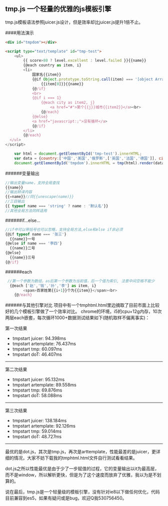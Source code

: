 ## tmp.js 一个轻量的优雅的js模板引擎
tmp.js模板语法参照juicer.js设计，但是效率却比juicer.js提升1倍不止。

####用法演示
```html
<div id="tmpdom"></div>

<script type="text/template" id="tmp-test">
	<ul>
		{{ score>80 ? level.excellent : level.failed }}{{name}}
		{@each country as item, i}
		<li>
			国家名{{item}}
			{@if Object.prototype.toString.call(item) === '[object Array]'}
				{{item[0]}}{{name}}
			{@/if}
			<br>
			{@if i === 1}
				{@each city as item2, j}
					<a href="#">第个{{j}}城市{{item2}}</a><br>
				{@/each}
			{@else}
			<a href="javascript:;">没有循环</a>
			{@/if}
		</li>
		{@/each}
  </ul>
</script>
```

```javascript
	var html = document.getElementById('tmp-test').innerHTML;
	var data = {country:['中国','美国','俄罗斯',['英国','法国','德国']], city: ["164","203"], name: '张飞', level:{excellent: '80-100', failed: '0-80'}, score: 68};
	document.getElementById('tmpdom').innerHTML = tmp(html).render(data);
```


######变量输出
```javascript
//输出变量name，支持全局查找
{{name}}
//输出转译内容
{{=name}}//同{{unescape(name)}}
//三目输出
{{ typeof name === 'string' ? name : '默认名'}}
//其他全局方法同样适用
```

######if...else...
```javascript
//if中可以带括号也可以忽略，支持全局方法,else和else if非必须
{@if typeof name === '张三'}
  {{name}}一号
{@else if name === '李四'}
  {{name}}二号
{@else}
  {{name}}三号
{@/if}
```

######each
```javascript
 //第一个参数为数组，as后第一个参数为当前值，后一个值为索引, 注意中间空格不能少
  {@each ['赵','钱','孙','李'] as item, i}
		<span>百家姓第{{i+1}}个为{{item}}</span><br>
	{@/each}
```

######与其他引擎对比
项目中有一个tmphtml.html里边摘取了目前市面上比较好的几个模板引擎做了一个效率对比。
chrome的环境，i5的cpu+12g内存，10次两层each嵌套，每次循环1000+数据测试结果如下(随机取样不偏离事实)：

第一次结果
+   tmpstart juicer: 94.398ms
+   tmpstart artemplate: 76.437ms
+   tmpstart tmp: 60.097ms
+   tmpstart doT: 46.407ms

---------------------------------------

第二次结果
+   tmpstart juicer: 95.132ms
+   tmpstart artemplate: 89.558ms
+   tmpstart tmp: 69.876ms
+   tmpstart doT: 58.088ms

---------------------------------------

第三次结果
+   tmpstart juicer: 138.184ms
+   tmpstart artemplate: 92.126ms
+   tmpstart tmp: 59.014ms
+   tmpstart doT: 48.727ms

---------------------------------------

最优的是dot.js，其次是tmp.js，再次是arttemplate，性能最差的是juicer，更详细的情况，大家不妨下载我的tmphtml.html文件自行测试看看结果。

dot.js之所以性能最优是由于少了一步赋值的过程，它的变量输出以it为最高层，而不是window，所以解析更快，但是为了这个速度而放弃了优雅，我以为是不划算的。

说在最后，tmp.js是一个轻量级的模板引擎，没有针对ie8以下做任何优化，代码目前兼容到es5，如果有疑问或是bug，欢迎Q我530756450。
